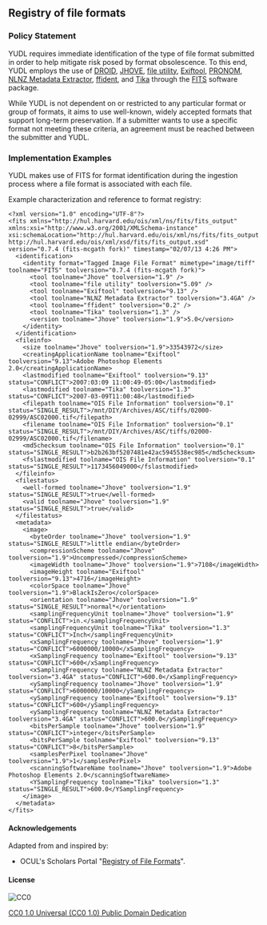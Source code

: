## Registry of file formats

### Policy Statement

YUDL requires immediate identification of the type of file format submitted in order to help mitigate risk posed by format obsolescence. To this end, YUDL employs the use of [DROID](http://www.nationalarchives.gov.uk/information-management/projects-and-work/droid.htm), [JHOVE](http://jhove.sourceforge.net/), [file utility](http://unixhelp.ed.ac.uk/CGI/man-cgi?file), [Exiftool](http://www.sno.phy.queensu.ca/~phil/exiftool/), [PRONOM](http://www.nationalarchives.gov.uk/PRONOM/Default.aspx), [NLNZ Metadata Extractor](http://meta-extractor.sourceforge.net/), [ffident](http://web.archive.org/web/20061106114156/http://schmidt.devlib.org/ffident/index.html), and [Tika](http://tika.apache.org/) through the [FITS](http://code.google.com/p/fits/) software package.

While YUDL is not dependent on or restricted to any particular format or group of formats, it aims to use well-known, widely accepted formats that support long-term preservation. If a submitter wants to use a specific format not meeting these criteria, an agreement must be reached between the submitter and YUDL.

### Implementation Examples

YUDL makes use of FITS for format identification during the ingestion process where a file format is associated with each file.

Example characterization and reference to format registry:

    <?xml version="1.0" encoding="UTF-8"?>
    <fits xmlns="http://hul.harvard.edu/ois/xml/ns/fits/fits_output" xmlns:xsi="http://www.w3.org/2001/XMLSchema-instance" xsi:schemaLocation="http://hul.harvard.edu/ois/xml/ns/fits/fits_output http://hul.harvard.edu/ois/xml/xsd/fits/fits_output.xsd" version="0.7.4 (fits-mcgath fork)" timestamp="02/07/13 4:26 PM">
      <identification>
        <identity format="Tagged Image File Format" mimetype="image/tiff" toolname="FITS" toolversion="0.7.4 (fits-mcgath fork)">
          <tool toolname="Jhove" toolversion="1.9" />
          <tool toolname="file utility" toolversion="5.09" />
          <tool toolname="Exiftool" toolversion="9.13" />
          <tool toolname="NLNZ Metadata Extractor" toolversion="3.4GA" />
          <tool toolname="ffident" toolversion="0.2" />
          <tool toolname="Tika" toolversion="1.3" />
          <version toolname="Jhove" toolversion="1.9">5.0</version>
        </identity>
      </identification>
      <fileinfo>
        <size toolname="Jhove" toolversion="1.9">33543972</size>
        <creatingApplicationName toolname="Exiftool" toolversion="9.13">Adobe Photoshop Elements 2.0</creatingApplicationName>
        <lastmodified toolname="Exiftool" toolversion="9.13" status="CONFLICT">2007:03:09 11:00:49-05:00</lastmodified>
        <lastmodified toolname="Tika" toolversion="1.3" status="CONFLICT">2007-03-09T11:00:48</lastmodified>
        <filepath toolname="OIS File Information" toolversion="0.1" status="SINGLE_RESULT">/mnt/DIY/Archives/ASC/tiffs/02000-02999/ASC02000.tif</filepath>
        <filename toolname="OIS File Information" toolversion="0.1" status="SINGLE_RESULT">/mnt/DIY/Archives/ASC/tiffs/02000-02999/ASC02000.tif</filename>
        <md5checksum toolname="OIS File Information" toolversion="0.1" status="SINGLE_RESULT">b2b263bf5207481e42ac5945538ec985</md5checksum>
        <fslastmodified toolname="OIS File Information" toolversion="0.1" status="SINGLE_RESULT">1173456049000</fslastmodified>
      </fileinfo>
      <filestatus>
        <well-formed toolname="Jhove" toolversion="1.9" status="SINGLE_RESULT">true</well-formed>
        <valid toolname="Jhove" toolversion="1.9" status="SINGLE_RESULT">true</valid>
      </filestatus>
      <metadata>
        <image>
          <byteOrder toolname="Jhove" toolversion="1.9" status="SINGLE_RESULT">little endian</byteOrder>
          <compressionScheme toolname="Jhove" toolversion="1.9">Uncompressed</compressionScheme>
          <imageWidth toolname="Jhove" toolversion="1.9">7108</imageWidth>
          <imageHeight toolname="Exiftool" toolversion="9.13">4716</imageHeight>
          <colorSpace toolname="Jhove" toolversion="1.9">BlackIsZero</colorSpace>
          <orientation toolname="Jhove" toolversion="1.9" status="SINGLE_RESULT">normal*</orientation>
          <samplingFrequencyUnit toolname="Jhove" toolversion="1.9" status="CONFLICT">in.</samplingFrequencyUnit>
          <samplingFrequencyUnit toolname="Tika" toolversion="1.3" status="CONFLICT">Inch</samplingFrequencyUnit>
          <xSamplingFrequency toolname="Jhove" toolversion="1.9" status="CONFLICT">6000000/10000</xSamplingFrequency>
          <xSamplingFrequency toolname="Exiftool" toolversion="9.13" status="CONFLICT">600</xSamplingFrequency>
          <xSamplingFrequency toolname="NLNZ Metadata Extractor" toolversion="3.4GA" status="CONFLICT">600.0</xSamplingFrequency>
          <ySamplingFrequency toolname="Jhove" toolversion="1.9" status="CONFLICT">6000000/10000</ySamplingFrequency>
          <ySamplingFrequency toolname="Exiftool" toolversion="9.13" status="CONFLICT">600</ySamplingFrequency>
          <ySamplingFrequency toolname="NLNZ Metadata Extractor" toolversion="3.4GA" status="CONFLICT">600.0</ySamplingFrequency>
          <bitsPerSample toolname="Jhove" toolversion="1.9" status="CONFLICT">integer</bitsPerSample>
          <bitsPerSample toolname="Exiftool" toolversion="9.13" status="CONFLICT">8</bitsPerSample>
          <samplesPerPixel toolname="Jhove" toolversion="1.9">1</samplesPerPixel>
          <scanningSoftwareName toolname="Jhove" toolversion="1.9">Adobe Photoshop Elements 2.0</scanningSoftwareName>
          <YSamplingFrequency toolname="Tika" toolversion="1.3" status="SINGLE_RESULT">600.0</YSamplingFrequency>
        </image>
      </metadata>
    </fits>
</pre>

#### Acknowledgements

Adapted from and inspired by:

* OCUL's Scholars Portal "[Registry of File Formats](https://spotdocs.scholarsportal.info/display/OAIS/Registry+of+File+Formats)".

#### License

![CC0](https://i.creativecommons.org/p/zero/1.0/88x31.png "CC0")

[CC0 1.0 Universal (CC0 1.0) Public Domain Dedication](http://creativecommons.org/publicdomain/zero/1.0/)
